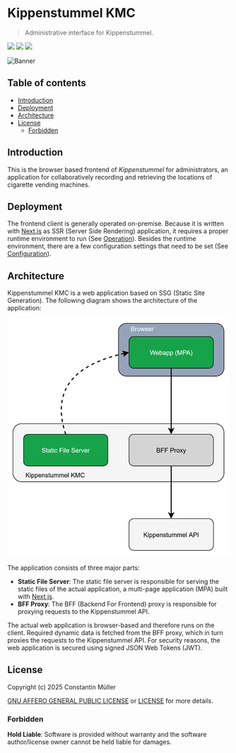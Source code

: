 # Kippenstummel KMC

> Administrative interface for Kippenstummel.

![](https://img.shields.io/badge/React-19-blue?logo=react)
![](https://img.shields.io/badge/Next.js-15-black?logo=next.js)
![](https://img.shields.io/badge/CSS%20Library-Tailwind%20CSS-blue?logo=tailwindcss)

![Banner](./docs/images/banner.svg)

## Table of contents

- [Introduction](#introduction)
- [Deployment](#deployment)
- [Architecture](#architecture)
- [License](#license)
  - [Forbidden](#forbidden)

## Introduction

This is the browser based frontend of _Kippenstummel_ for administrators, an
application for collaboratively recording and retrieving the locations of
cigarette vending machines.

## Deployment

The frontend client is generally operated on-premise. Because it is written with
[Next.js](https://nextjs.org/) as SSR (Server Side Rendering) application, it
requires a proper runtime environment to run (See [Operation](docs/operation.md)).
Besides the runtime environment, there are a few configuration settings that need
to be set (See [Configuration](docs/configuration.md)).

## Architecture

Kippenstummel KMC is a web application based on SSG (Static Site Generation). The
following diagram shows the architecture of the application:

![Architecture Overview](./docs/images/architecture-overview.svg)

The application consists of three major parts:

- **Static File Server**: The static file server is responsible for serving the
  static files of the actual application, a multi-page application (MPA) built
  with [Next.js](https://nextjs.org/).
- **BFF Proxy**: The BFF (Backend For Frontend) proxy is responsible for proxying
  requests to the Kippenstummel API.

The actual web application is browser-based and therefore runs on the client. Required
dynamic data is fetched from the BFF proxy, which in turn proxies the requests to
the Kippenstummel API. For security reasons, the web application is secured using
signed JSON Web Tokens (JWT).

## License

Copyright (c) 2025 Constantin Müller

[GNU AFFERO GENERAL PUBLIC LICENSE](https://www.gnu.org/licenses/) or [LICENSE](LICENSE) for
more details.

### Forbidden

**Hold Liable**: Software is provided without warranty and the software
author/license owner cannot be held liable for damages.
